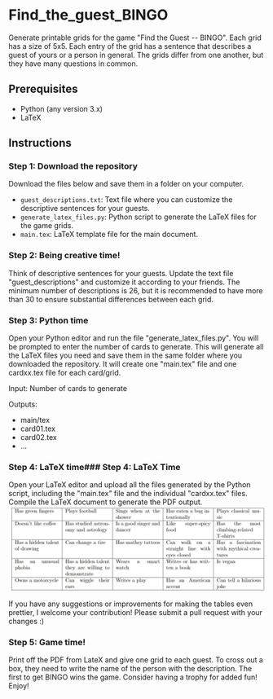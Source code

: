 # Find_the_guest_BINGO

Generate printable grids for the game "Find the Guest -- BINGO". Each grid has a size of 5x5. Each entry of the grid has a sentence that describes a guest of yours or a person in general. The grids differ from one another, but they have many questions in common.

## Prerequisites
- Python (any version 3.x)
- LaTeX

## Instructions

### Step 1: Download the repository

Download the files below and save them in a folder on your computer.
- `guest_descriptions.txt`: Text file where you can customize the descriptive sentences for your guests.
- `generate_latex_files.py`: Python script to generate the LaTeX files for the game grids.
- `main.tex`: LaTeX template file for the main document.

### Step 2: Being creative time!
Think of descriptive sentences for your guests. Update the text file "guest_descriptions" and customize it according to your friends. The minimum number of descriptions is 26, but it is recommended to have more than 30 to ensure substantial differences between each grid.

### Step 3: Python time
Open your Python editor and run the file "generate_latex_files.py". You will be prompted to enter the number of cards to generate. This will generate all the LaTeX files you need and save them in the same folder where you downloaded the repository. It will create one "main.tex" file and one cardxx.tex file for each card/grid.

Input: Number of cards to generate

Outputs:
- main/tex
- card01.tex
- card02.tex
- ...

### Step 4: LaTeX time### Step 4: LaTeX Time

Open your LaTeX editor and upload all the files generated by the Python script, including the "main.tex" file and the individual "cardxx.tex" files. Compile the LaTeX document to generate the PDF output. ![Grid Sample](grid_sample.jpg)

If you have any suggestions or improvements for making the tables even prettier, I welcome your contribution! Please submit a pull request with your changes :)

### Step 5: Game time!
Print off the PDF from LateX and give one grid to each guest. To cross out a box, they need to write the name of the person with the description. The first to get BINGO wins the game. Consider having a trophy for added fun! Enjoy!
